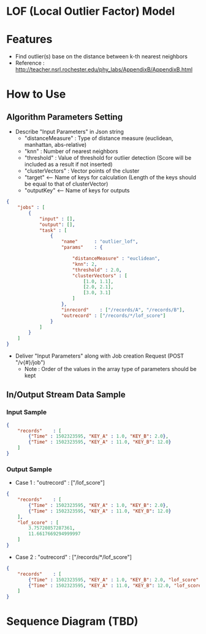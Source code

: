 # LOF (Local Outlier Factor) Model

# Features
+ Find outlier(s) base on the distance between k-th nearest neighbors
+ Reference : http://teacher.nsrl.rochester.edu/phy_labs/AppendixB/AppendixB.html

# How to Use 
## Algorithm Parameters Setting
+ Describe "Input Parameters" in Json string
  + "distanceMeasure" : Type of distance measure (euclidean, manhattan, abs-relative)
  + "knn" : Number of nearest neighbors
  + "threshold" : Value of threshold for outlier detection (Score will be included as a result if not inserted)
  + "clusterVectors" : Vector points of the cluster
  + "target" <-- Name of keys for calculation (Length of the keys should be equal to that of clusterVector)
  + "outputKey" <-- Name of keys for outputs 
 
```json
{
    "jobs" : [
        {
            "input" : [],
            "output": [],
            "task" : [
                {
                    "name"      : "outlier_lof",
                    "params"    : {

                        "distanceMeasure" : "euclidean",
                        "knn": 2,
                        "threshold" : 2.0,
                        "clusterVectors" : [
                            [1.0, 1.1],
                            [2.0, 2.1],
                            [3.0, 3.1]
                        ]
                    },
                    "inrecord"    : ["/records/A", "/records/B"],
                    "outrecord" : ["/records/*/lof_score"]
                }
            ]
        }
    ]
}
```

+ Deliver "Input Parameters" along with Job creation Request (POST "/v{#}/job")
  + Note : Order of the values in the array type of parameters should be kept

## In/Output Stream Data Sample
### Input Sample
```json
{
    "records"    : [
        {"Time" : 1502323595, "KEY_A" : 1.0, "KEY_B": 2.0},
        {"Time" : 1502323595, "KEY_A" : 11.0, "KEY_B": 12.0}
    ]
}
```
### Output Sample
+ Case 1 : "outrecord" : ["/lof_score"]
```json
{
    "records"    : [
        {"Time" : 1502323595, "KEY_A" : 1.0, "KEY_B": 2.0},
        {"Time" : 1502323595, "KEY_A" : 11.0, "KEY_B": 12.0}
    ],
    "lof_score" : [
        3.75720857287361,
        11.6617669294999997    
    ]
}
```
+ Case 2 : "outrecord" : ["/records/*/lof_score"]
```json
{
    "records"    : [
        {"Time" : 1502323595, "KEY_A" : 1.0, "KEY_B": 2.0, "lof_score" : 3.75720857287361},
        {"Time" : 1502323595, "KEY_A" : 11.0, "KEY_B": 12.0, "lof_score" : 11.6617669294999997}
    ]
}
```

# Sequence Diagram (TBD)
